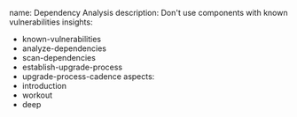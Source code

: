 name: Dependency Analysis
description: Don't use components with known vulnerabilities
insights:
  - known-vulnerabilities
  - analyze-dependencies
  - scan-dependencies
  - establish-upgrade-process
  - upgrade-process-cadence
aspects:
  - introduction
  - workout
  - deep
